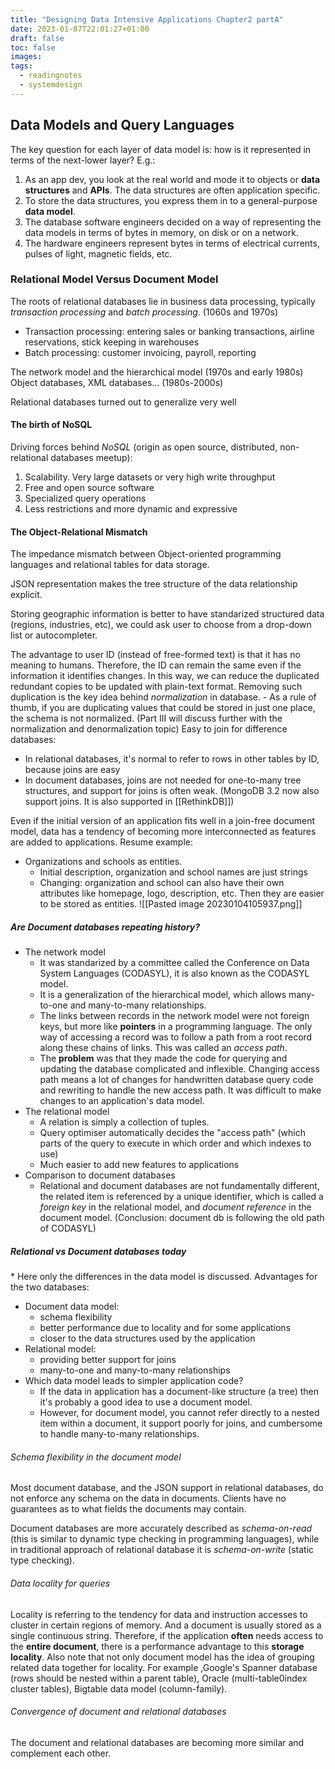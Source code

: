 ```yaml
---
title: "Designing Data Intensive Applications Chapter2 partA"
date: 2023-01-07T22:01:27+01:00
draft: false
toc: false
images:
tags:
  - readingnotes
  - systemdesign
---
```


## Data Models and Query Languages

The key question for each layer of data model is: how is it represented in terms of the next-lower layer? E.g.:
1. As an app dev, you look at the real world and mode it to objects or **data structures** and **APIs**. The data structures are often application specific.
2. To store the data structures, you express them in to a general-purpose **data model**.
3. The database software engineers decided on a way of representing the data models in terms of bytes in memory, on disk or on a network.
4. The hardware engineers represent bytes in terms of electrical currents, pulses of light, magnetic fields, etc.

### Relational Model Versus Document Model

The roots of relational databases lie in business data processing,  typically *transaction processing* and *batch processing*. (1060s and 1970s)
- Transaction processing: entering sales or banking transactions, airline reservations, stick keeping in warehouses
- Batch processing: customer invoicing, payroll, reporting

The network model and the hierarchical model (1970s and early 1980s)
Object databases, XML databases... (1980s-2000s)

Relational databases turned out to generalize very well

#### The birth of NoSQL

Driving forces behind *NoSQL* (origin as open source, distributed, non-relational databases meetup):
1. Scalability. Very large datasets or very high write throughput
2. Free and open source software
3. Specialized query operations
4. Less restrictions and more dynamic and expressive

#### The Object-Relational Mismatch

The impedance mismatch between Object-oriented programming languages and relational tables for data storage.

JSON representation makes the tree structure of the data relationship explicit.

Storing geographic information is better to have standarized structured data (regions, industries, etc), we could ask user to choose from a drop-down list or autocompleter. 

The advantage to user ID (instead of free-formed text) is that it has no meaning to humans. Therefore, the ID can remain the same even if the information it identifies changes. In this way, we can reduce the duplicated redundant copies to be updated with plain-text format. Removing such duplication is the key idea behind *normalization* in database.
	- As a rule of thumb, if you are duplicating values that could be stored in just one place, the schema is not normalized. (Part III will discuss further with the normalization and denormalization topic)
Easy to join for difference databases:
- In relational databases, it's normal to refer to rows in other tables by ID, because joins are easy
- In document databases, joins are not needed for one-to-many tree structures, and support for joins is often weak. (MongoDB 3.2 now also support joins. It is also supported in [[RethinkDB]])

Even if the initial version of an application fits well in a join-free document model, data has a tendency of becoming more interconnected as features are added to applications.
Resume example:
- Organizations and schools as entities.
	- Initial description, organization and school names are just strings
	- Changing: organization and school can also have their own attributes like homepage, logo, description, etc. Then they are easier to be stored as entities.
![[Pasted image 20230104105937.png]]
##### Are Document databases repeating history?

- The network model
	- It was standarized by a committee called the Conference on Data System Languages (CODASYL), it is also known as the CODASYL model.
	- It is a generalization of the hierarchical model, which allows many-to-one and many-to-many relationships.
	- The links between records in the network model were not foreign keys, but more like **pointers** in a programming language. The only way of accessing a record was to follow a path from a root record along these chains of links. This was called an *access path*.
	- The **problem** was that they made the code for querying and updating the database complicated and inflexible. Changing access path means a lot of changes for handwritten database query code and rewriting to handle the new access path. It was difficult to make changes to an application's data model.
- The relational model 
	- A relation is simply a collection of tuples. 
	- Query optimiser automatically decides the "access path" (which parts of the query to execute in which order and which indexes to use)
	- Much easier to add new features to applications
- Comparison to document databases
	- Relational and document databases are not fundamentally different, the related item is referenced by a unique identifier, which is called a *foreign key* in the relational model, and *document reference* in the document model. (Conclusion: document db is following the old path of CODASYL) 
##### Relational vs Document databases today

\* Here only the differences in the data model is discussed.
Advantages for the two databases:
- Document data model: 
	- schema flexibility 
	- better performance due to locality and for some applications
	- closer to the data structures used by the application
- Relational model:
	- providing better support for joins
	- many-to-one and many-to-many relationships
- Which data model leads to simpler application code?
	- If the data in application has a document-like structure (a tree) then it's probably a good idea to use a document model.
	- However, for document model, you cannot refer directly to a nested item within a document, it support poorly for joins, and cumbersome to handle many-to-many relationships.
	
###### Schema flexibility in the document model

Most document database, and the JSON support in relational databases, do not enforce any schema on the data in documents. Clients have no guarantees as to what fields the documents may contain.

Document databases are more accurately described as *schema-on-read* (this is similar to dynamic type checking in programming languages), while in traditional approach of relational database it is *schema-on-write* (static type checking).


###### Data locality for queries

Locality is referring to the tendency for data and instruction accesses to cluster in certain regions of memory. And a document is usually stored as a single continuous string. Therefore, if the application **often** needs access to the **entire document**, there is a performance advantage to this **storage locality**.
Also note that not only document model has the idea of grouping related data together for locality. For example ,Google's Spanner database (rows should be nested within a parent table), Oracle (multi-table0index cluster tables), Bigtable data model (column-family).

###### Convergence of document and relational databases

The document and relational databases are becoming more similar and complement each other.


